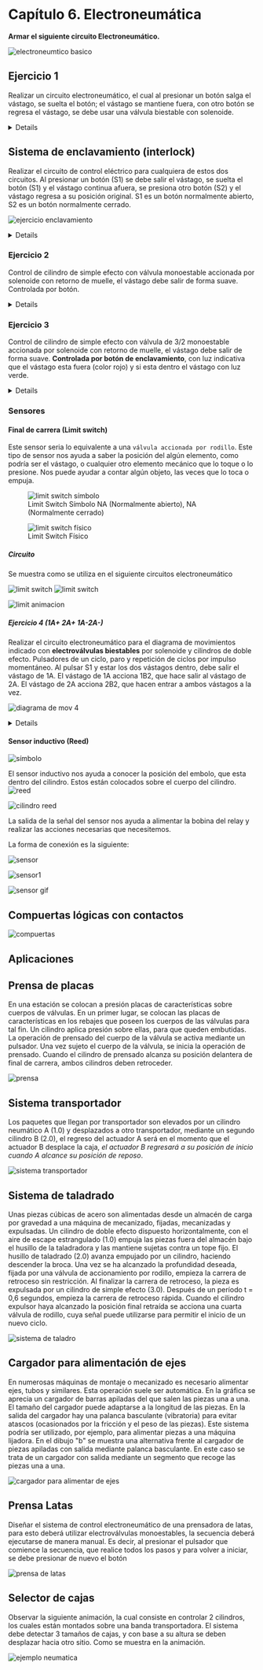 # Capítulo 6. Electroneumática

**Armar el siguiente circuito Electroneumático.**

![electroneumtico basico](video/eletroneumatica_basico_1.gif)

## Ejercicio 1

Realizar un circuito electroneumático, el cual al presionar un botón salga el vástago, se suelta el botón; el vástago se mantiene fuera, con otro botón se regresa el vástago, se debe usar una válvula biestable con solenoide.

<details markdown="1">
    <img src="video/eletroneumatica_basico_2.gif" alt="circuito">
    <br>
</details>

## Sistema de enclavamiento (interlock)

Realizar el circuito de control eléctrico para cualquiera de estos dos circuitos. Al presionar un botón (S1) se debe salir el vástago, se suelta el botón (S1) y el vástago continua afuera, se presiona otro botón (S2) y el vástago regresa a su posición original. S1 es un botón normalmente abierto, S2 es un botón normalmente cerrado.

![ejercicio enclavamiento](imgs/ejercicio_enclavamiento.png)

<details markdown="1">
    <img src="imgs/electro_enclavamiento.png" alt="circuito">
    <br>
    <img src="video/enclavamiento_simple_efecto.gif" alt="circuito simple efecto">
    <br>
    <img src="video/enclavamiento_doble_efecto.gif" alt="circuito doble efecto">
</details>

### Ejercicio 2

Control de cilindro de simple efecto con válvula monoestable accionada por solenoide con retorno de muelle, el vástago debe salir de forma suave. Controlada por botón.

<details markdown="1">
    <img src="imgs/ejercicio_2_electro_solution.png" alt="circuito">
    <br>
    <img src="imgs/ejercicio_2_electro_solution_2.png" alt="circuito">
    <br>
    <img src="video/ejercicio_2_electro_solution.gif" alt="circuito simple efecto">
    <br>
</details>

### Ejercicio 3

Control de cilindro de simple efecto con válvula de 3/2 monoestable accionada por solenoide con retorno de muelle, el vástago debe salir de forma suave. **Controlada por botón de enclavamiento**, con luz indicativa que el vástago esta fuera (color rojo) y si esta dentro el vástago con luz verde.

<details markdown="1">
    <img src="imgs/ejercicio_3_electro.png" alt="circuito">
    <br>
    <img src="imgs/ejercicio_3_electro_2.png" alt="circuito">
    <br>
    <img src="video/ejercicio_3_electro.gif" alt="circuito simple efecto">
    <br>
</details>

### Sensores

#### Final de carrera (Limit switch)

Este sensor seria lo equivalente a una `válvula accionada por rodillo`. Este tipo de sensor nos ayuda a saber la posición del algún elemento, como podría ser el vástago, o cualquier otro elemento mecánico que lo toque o lo presione.
Nos puede ayudar a contar algún objeto, las veces que lo toca o empuja.

<figure markdown="1">
    <img src="imgs/limit_switch_simbolo.png" alt="limit switch símbolo">
<figcaption>Limit Switch Símbolo NA (Normalmente abierto), NA (Normalmente cerrado)</figcaption>
</figure>

<figure markdown="1">
    <img src="imgs/Limit-switches.png" alt="limit switch físico">
<figcaption>Limit Switch Físico</figcaption>
</figure>

##### Circuito

Se muestra como se utiliza en el siguiente circuitos electroneumático

![limit switch](imgs/limit_switch_1.png)
![limit switch](imgs/limit_switch_2.png)

![limit animacion](video/limit_switch.gif)

##### Ejercicio 4 (1A+ 2A+  1A-2A-)

Realizar el circuito electroneumático para el diagrama de movimientos indicado con **electroválvulas biestables** por solenoide y cilindros de doble efecto. Pulsadores de un ciclo, paro y repetición de ciclos por impulso momentáneo.
Al pulsar S1 y estar los dos vástagos dentro, debe salir el vástago de 1A. El vástago de 1A acciona 1B2, que hace salir al vástago de 2A. El vástago de 2A acciona 2B2, que hacen entrar a ambos vástagos a la vez.

![diagrama de mov 4](imgs/diagrama_movi_electro_exer_4.png)

<details markdown="1">
    <img src="imgs/exerc_4_solution.png" alt="circuito">
    <br>
    <img src="imgs/rodillo_a_masb_mas_exerc_4_solution.png" alt="circuito">
    <br>
    <img src="imgs/rodillo_a_masb_mas_exerc_4_solution_2.png" alt="circuito">
    <br>
    <img src="video/rodillo_a_masb_mas_exerc_4_solution.gif" alt="circuito">

</details>

#### Sensor inductivo (Reed)

![símbolo](imgs/sensor_inductivo_reed.png)

El sensor inductivo nos ayuda a conocer la posición del embolo, que esta dentro del cilindro. Estos están colocados sobre el cuerpo del cilindro.
![reed](imgs/reed.jpg)

![cilindro reed](imgs/cilindro_reed.jpeg)

La salida de la señal del sensor nos ayuda a alimentar la bobina del relay y realizar las acciones necesarias que necesitemos.

La forma de conexión es la siguiente:

![sensor](imgs/conexion_sensor.png)

![sensor1](imgs/sensor_1.png)

![sensor gif](video/sensor_1.gif)

## Compuertas lógicas con contactos

![compuertas](imgs/puertas-logicas-contactos.png)

## Aplicaciones

## Prensa de placas

En una estación se colocan a presión placas de características sobre cuerpos de válvulas.
En un primer lugar, se colocan las placas de características en los rebajes que poseen los cuerpos de las válvulas para tal fin.
Un cilindro aplica presión sobre ellas, para que queden embutidas. La operación de prensado del cuerpo de la válvula se activa mediante un pulsador.
Una vez sujeto el cuerpo de la válvula, se inicia la operación de prensado. Cuando el cilindro de prensado alcanza su posición delantera de final de carrera, ambos cilindros deben retroceder.

![prensa](imgs/prensa_de_placas.png)

## Sistema transportador

Los paquetes que llegan por transportador son elevados por un cilindro neumático A (1.0) y desplazados a otro transportador, mediante un segundo cilindro B (2.0), el regreso del actuador A será en el momento que el actuador B desplace la caja, *el actuador B regresará a su posición de inicio cuando A alcance su posición de reposo*.

![sistema transportador](imgs/Sistema_transportador.png)

## Sistema de taladrado

Unas piezas cúbicas de acero son alimentadas desde un almacén de carga por gravedad a una máquina de mecanizado, fijadas, mecanizadas y expulsadas. Un cilindro de doble efecto dispuesto horizontalmente, con el aire de escape estrangulado (1.0) empuja las piezas fuera del almacén bajo el husillo de la taladradora y las mantiene sujetas contra un tope fijo. El husillo de taladrado (2.0) avanza empujado por un cilindro, haciendo descender la broca. Una vez se ha alcanzado la profundidad deseada, fijada por una válvula de accionamiento por rodillo, empieza la carrera de retroceso sin restricción. Al finalizar la carrera de retroceso, la pieza es expulsada por un cilindro de simple efecto (3.0). Después de un período t = 0,6 segundos, empieza la carrera de retroceso rápida. Cuando el cilindro expulsor haya alcanzado la posición final retraída se acciona una cuarta válvula de rodillo, cuya señal puede utilizarse para permitir el inicio de un nuevo ciclo.

![sistema de taladro](imgs/Sistema_de_taladro.png)

## Cargador para alimentación de ejes

En numerosas máquinas de montaje o mecanizado es necesario alimentar ejes, tubos y similares. Esta operación suele ser automática. En la gráfica se aprecia un cargador de barras apiladas del que salen las piezas una a una. El tamaño del cargador puede adaptarse a la longitud de las piezas. En la salida del cargador hay una palanca basculante (vibratoria) para evitar atascos (ocasionados por la fricción y el peso de las piezas). Este sistema podría ser utilizado, por ejemplo, para alimentar piezas a una máquina lijadora. En el dibujo "b" se muestra una alternativa frente al cargador de piezas apiladas con salida mediante palanca basculante. En este caso se trata de un cargador con salida mediante un segmento que recoge las piezas una a una.

![cargador para alimentar de ejes](imgs/Cargador_para_alimentacion_de_ejes.png)

## Prensa Latas

Diseñar el sistema de control electroneumático de una prensadora de latas, para esto deberá utilizar electroválvulas monoestables, la secuencia deberá ejecutarse de manera manual. Es decir, al presionar el pulsador que comience la secuencia, que realice todos los pasos y para volver a iniciar, se debe presionar de nuevo el botón

![prensa de latas](imgs/Prensado_de_latas.png)

## Selector de cajas

Observar la siguiente animación, la cual consiste en controlar 2 cilindros, los cuales están montados sobre una banda transportadora.
El sistema debe detectar 3 tamaños de cajas, y con base a su altura se deben desplazar hacia otro sitio. Como se muestra en la animación.

![ejemplo neumatica](video/ejemplo_neumatica_2.gif)
